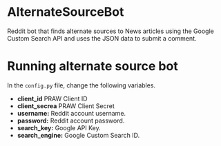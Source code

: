 # AlternateSourceBot
Reddit bot that finds alternate sources to News articles using the Google Custom Search API and uses the JSON data to submit a comment. 

# Running alternate source bot

In the `config.py` file, change the following variables.

- **client_id** PRAW Client ID
- **client_secrea** PRAW Client Secret
- **username:** Reddit account username.
- **password:** Reddit account password.
- **search_key:** Google API Key.
- **search_engine:** Google Custom Search ID.

